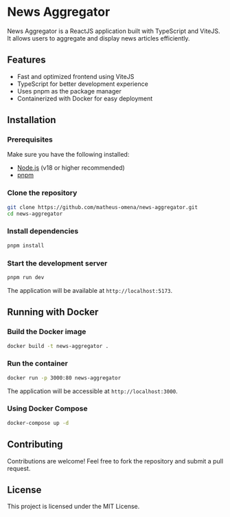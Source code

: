 # News Aggregator

News Aggregator is a ReactJS application built with TypeScript and ViteJS. It allows users to aggregate and display news articles efficiently.

## Features

- Fast and optimized frontend using ViteJS
- TypeScript for better development experience
- Uses pnpm as the package manager
- Containerized with Docker for easy deployment

## Installation

### Prerequisites

Make sure you have the following installed:

- [Node.js](https://nodejs.org/) (v18 or higher recommended)
- [pnpm](https://pnpm.io/)

### Clone the repository

```sh
git clone https://github.com/matheus-omena/news-aggregator.git
cd news-aggregator
```

### Install dependencies

```sh
pnpm install
```

### Start the development server

```sh
pnpm run dev
```

The application will be available at `http://localhost:5173`.

## Running with Docker

### Build the Docker image

```sh
docker build -t news-aggregator .
```

### Run the container

```sh
docker run -p 3000:80 news-aggregator
```

The application will be accessible at `http://localhost:3000`.

### Using Docker Compose

```sh
docker-compose up -d
```

## Contributing

Contributions are welcome! Feel free to fork the repository and submit a pull request.

## License

This project is licensed under the MIT License.
